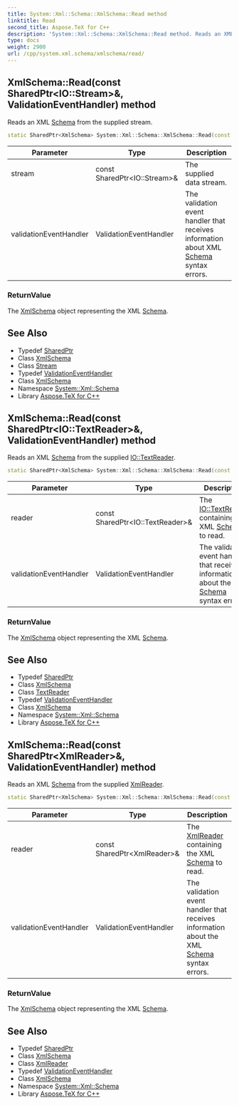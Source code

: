 ```yaml
---
title: System::Xml::Schema::XmlSchema::Read method
linktitle: Read
second_title: Aspose.TeX for C++
description: 'System::Xml::Schema::XmlSchema::Read method. Reads an XML Schema from the supplied stream in C++.'
type: docs
weight: 2900
url: /cpp/system.xml.schema/xmlschema/read/
---
```

## XmlSchema::Read(const SharedPtr\<IO::Stream\>\&, ValidationEventHandler) method


Reads an XML [Schema](../../) from the supplied stream.

```cpp
static SharedPtr<XmlSchema> System::Xml::Schema::XmlSchema::Read(const SharedPtr<IO::Stream> &stream, ValidationEventHandler validationEventHandler)
```


| Parameter | Type | Description |
| --- | --- | --- |
| stream | const SharedPtr\<IO::Stream\>\& | The supplied data stream. |
| validationEventHandler | ValidationEventHandler | The validation event handler that receives information about XML [Schema](../../) syntax errors. |

### ReturnValue

The [XmlSchema](../) object representing the XML [Schema](../../).

## See Also

* Typedef [SharedPtr](../../../system/sharedptr/)
* Class [XmlSchema](../)
* Class [Stream](../../../system.io/stream/)
* Typedef [ValidationEventHandler](../../validationeventhandler/)
* Class [XmlSchema](../)
* Namespace [System::Xml::Schema](../../)
* Library [Aspose.TeX for C++](../../../)
## XmlSchema::Read(const SharedPtr\<IO::TextReader\>\&, ValidationEventHandler) method


Reads an XML [Schema](../../) from the supplied [IO::TextReader](../../../system.io/textreader/).

```cpp
static SharedPtr<XmlSchema> System::Xml::Schema::XmlSchema::Read(const SharedPtr<IO::TextReader> &reader, ValidationEventHandler validationEventHandler)
```


| Parameter | Type | Description |
| --- | --- | --- |
| reader | const SharedPtr\<IO::TextReader\>\& | The [IO::TextReader](../../../system.io/textreader/) containing the XML [Schema](../../) to read. |
| validationEventHandler | ValidationEventHandler | The validation event handler that receives information about the XML [Schema](../../) syntax errors. |

### ReturnValue

The [XmlSchema](../) object representing the XML [Schema](../../).

## See Also

* Typedef [SharedPtr](../../../system/sharedptr/)
* Class [XmlSchema](../)
* Class [TextReader](../../../system.io/textreader/)
* Typedef [ValidationEventHandler](../../validationeventhandler/)
* Class [XmlSchema](../)
* Namespace [System::Xml::Schema](../../)
* Library [Aspose.TeX for C++](../../../)
## XmlSchema::Read(const SharedPtr\<XmlReader\>\&, ValidationEventHandler) method


Reads an XML [Schema](../../) from the supplied [XmlReader](../../../system.xml/xmlreader/).

```cpp
static SharedPtr<XmlSchema> System::Xml::Schema::XmlSchema::Read(const SharedPtr<XmlReader> &reader, ValidationEventHandler validationEventHandler)
```


| Parameter | Type | Description |
| --- | --- | --- |
| reader | const SharedPtr\<XmlReader\>\& | The [XmlReader](../../../system.xml/xmlreader/) containing the XML [Schema](../../) to read. |
| validationEventHandler | ValidationEventHandler | The validation event handler that receives information about the XML [Schema](../../) syntax errors. |

### ReturnValue

The [XmlSchema](../) object representing the XML [Schema](../../).

## See Also

* Typedef [SharedPtr](../../../system/sharedptr/)
* Class [XmlSchema](../)
* Class [XmlReader](../../../system.xml/xmlreader/)
* Typedef [ValidationEventHandler](../../validationeventhandler/)
* Class [XmlSchema](../)
* Namespace [System::Xml::Schema](../../)
* Library [Aspose.TeX for C++](../../../)
